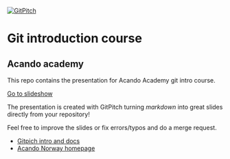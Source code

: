 [![GitPitch](https://gitpitch.com/assets/badge.svg)](https://gitpitch.com/esb1/git-presentation/master?grs=gitlab&t=sky)
# Git introduction course
## Acando academy

This repo contains the presentation for Acando Academy git intro course.

[Go to slideshow](https://gitpitch.com/esb1/git-presentation/master?grs=gitlab&t=sky)

The presentation is created with GitPitch turning _markdown_ into great slides directly from your repository!

Feel free to improve the slides or fix errors/typos and do a merge request.

- [Gitpich intro and docs](https://github.com/gitpitch/gitpitch)
- [Acando Norway homepage](https://acando.no)
